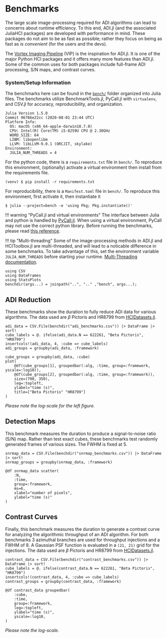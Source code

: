 # Benchmarks

The large scale image-processing required for ADI algorithms can lead to concerns about runtime efficiency. To this end, ADI.jl (and the associated JuliaHCI packages) are developed with performance in mind. These packages do not aim to be as fast as possible; rather they focus on being as fast as *is convenient* (for the users and the devs).

The [Vortex Imaging Pipeline](https://github.com/vortex-exoplanet/vip) (VIP) is the inspiration for ADI.jl. It is one of the major Python HCI packages and it offers many more features than ADI.jl. Some of the common uses for both packages include full-frame ADI processing, S/N maps, and contrast curves.

### System/Setup Information

The benchmarks here can be found in the [`bench/`](https://github.com/JuliaHCI/ADI.jl/blob/master/bench/) folder organized into Julia files. The benchmarks utilize BenchmarkTools.jl, PyCall.jl with `virtualenv`, and CSV.jl for accuracy, reproducibility, and organization.

```
Julia Version 1.5.0
Commit 96786e22cc (2020-08-01 23:44 UTC)
Platform Info:
  OS: macOS (x86_64-apple-darwin18.7.0)
  CPU: Intel(R) Core(TM) i5-8259U CPU @ 2.30GHz
  WORD_SIZE: 64
  LIBM: libopenlibm
  LLVM: libLLVM-9.0.1 (ORCJIT, skylake)
Environment:
  JULIA_NUM_THREADS = 4
```

For the python code, there is a `requirements.txt` file in `bench/`. To reproduce this environment, (optionally) activate a virtual environment then install from the requirements file.

```
(venv) $ pip install -r requirements.txt
```

For reproducibility, there is a `Manifest.toml` file in `bench/`. To reproduce this environment, first activate it, then instantiate it

```
$ julia --project=bench -e 'using Pkg; Pkg.instantiate()'
```

!!! warning "PyCall.jl and virtual environments"
    The interface between Julia and python is handled by [PyCall.jl](https://github.com/juliapy/PyCall.jl). When using a virtual environment, PyCall may not use the correct python library. Before running the benchmarks, please read [this reference](https://github.com/juliapy/PyCall.jl#python-virtual-environments).

!!! tip "Multi-threading"
    Some of the image-processing methods in ADI.jl and HCIToolbox.jl are multi-threaded, and will lead to a noticable difference in some benchmarks. To take advantage of this, set the environment variable `JULIA_NUM_THREADS` before starting your runtime. [Multi-Threading documentation](https://docs.julialang.org/en/v1/manual/multi-threading/).

```@setup bench
using CSV
using DataFrames
using StatsPlots
benchdir(args...) = joinpath("..", ".." ,"bench", args...);
```

## ADI Reduction

These benchmarks show the duration to fully reduce ADI data for various algorithms. The data used are $\beta$ Pictoris and HR8799 from [HCIDatasets.jl](https://github.com/JuliaHCI/HCIDatasets.jl).

```@example bench
adi_data = CSV.File(benchdir("adi_benchmarks.csv")) |> DataFrame |> sort!
cube_labels = @. ifelse(adi_data.N == 622261, "Beta Pictoris", "HR8799")
insertcols!(adi_data, 4, :cube => cube_labels)
adi_groups = groupby(adi_data, :framework)
```

```@example bench
cube_groups = groupby(adi_data, :cube)
plot(
    @df(cube_groups[1], groupedbar(:alg, :time, group=:framework, yscale=:log10)),
    @df(cube_groups[2], groupedbar(:alg, :time, group=:framework)),
    size=(700, 350),
    leg=:topleft,
    ylabel="time (s)",
    title=["Beta Pictoris" "HR8799"]
)
```

*Please note the log-scale for the left figure.*

## Detection Maps

This benchmark measures the duration to produce a signal-to-noise ratio (S/N) map. Rather than test exact cubes, these benchmarks test randomly generated frames of various sizes. The FWHM is fixed at 5.

```@example bench
snrmap_data = CSV.File(benchdir("snrmap_benchmarks.csv")) |> DataFrame |> sort!
snrmap_groups = groupby(snrmap_data, :framework)
```

```@example bench
@df snrmap_data scatter(
    :N,
    :time,
    group=:framework,
    ms=6,
    xlabel="number of pixels",
    ylabel="time (s)"
)
```

## Contrast Curves

Finally, this benchmark measures the duration to generate a contrast curve for analyzing the algorithmic throughput of an ADI algorithm. For both benchmarks 3 azimuthal branches are used for throughput injections and a FWHM of 8. A Gaussian PSF function is evaluated in a `(21, 21)` grid for the injections. The data used are $\beta$ Pictoris and HR8799 from [HCIDatasets.jl](https://github.com/JuliaHCI/HCIDatasets.jl).

```@example bench
contrast_data = CSV.File(benchdir("contrast_benchmarks.csv")) |> DataFrame |> sort!
cube_labels = @. ifelse(contrast_data.N == 622261, "Beta Pictoris", "HR8799")
insertcols!(contrast_data, 4, :cube => cube_labels)
contrast_groups = groupby(contrast_data, :framework)
```

```@example bench
@df contrast_data groupedbar(
    :cube,
    :time,
    group=:framework,
    leg=:topleft,
    ylabel="time (s)",
    yscale=:log10,
)
```

*Please note the log-scale.*
